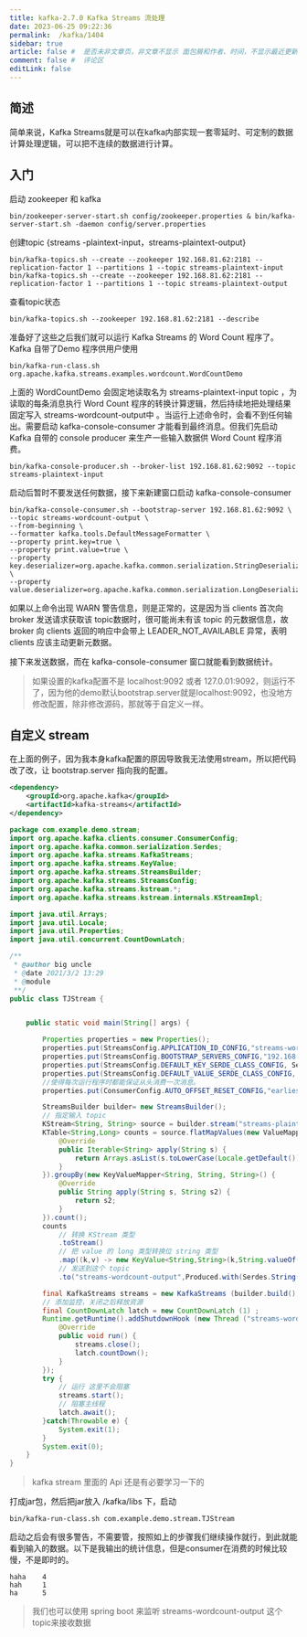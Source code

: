 ```yaml
---
title: kafka-2.7.0 Kafka Streams 流处理
date: 2023-06-25 09:22:36
permalink:  /kafka/1404
sidebar: true
article: false #  是否未非文章页，非文章不显示 面包屑和作者、时间，不显示最近更新栏，不会参与到最近更新文章的数据计算中
comment: false #  评论区
editLink: false
---
```




## 简述
简单来说，Kafka Streams就是可以在kafka内部实现一套零延时、可定制的数据计算处理逻辑，可以把不连续的数据进行计算。

## 入门
启动 zookeeper 和 kafka
```shell
bin/zookeeper-server-start.sh config/zookeeper.properties & bin/kafka-server-start.sh -daemon config/server.properties 
```
创建topic {streams -plaintext-input，streams-plaintext-output}
```shell
bin/kafka-topics.sh --create --zookeeper 192.168.81.62:2181 --replication-factor 1 --partitions 1 --topic streams-plaintext-input 
bin/kafka-topics.sh --create --zookeeper 192.168.81.62:2181 --replication-factor 1 --partitions 1 --topic streams-plaintext-output
```
查看topic状态
```shell
bin/kafka-topics.sh --zookeeper 192.168.81.62:2181 --describe 
```
准备好了这些之后我们就可以运行 Kafka Streams 的 Word Count 程序了。 Kafka 自带了Demo 程序供用户使用
```shell
bin/kafka-run-class.sh org.apache.kafka.streams.examples.wordcount.WordCountDemo 
```
上面的 WordCountDemo 会固定地读取名为 streams-plaintext-input topic ，为读取的每条消息执行 Word Count 程序的转换计算逻辑，然后持续地把处理结果固定写入 streams-wordcount-output中 。当运行上述命令时，会看不到任何输出。需要启动 kafka-console-consumer 才能看到最终消息。但我们先启动 Kafka 自带的 console producer 来生产一些输入数据供 Word Count 程序消费。
```shell
bin/kafka-console-producer.sh --broker-list 192.168.81.62:9092 --topic streams-plaintext-input
```
启动后暂时不要发送任何数据，接下来新建窗口启动  kafka-console-consumer
```shell
bin/kafka-console-consumer.sh --bootstrap-server 192.168.81.62:9092 \
--topic streams-wordcount-output \
--from-beginning \
--formatter kafka.tools.DefaultMessageFormatter \
--property print.key=true \
--property print.value=true \
--property key.deserializer=org.apache.kafka.common.serialization.StringDeserializer \
--property value.deserializer=org.apache.kafka.common.serialization.LongDeserializer
```
如果以上命令出现 WARN 警告信息，则是正常的，这是因为当 clients 首次向 broker 发送请求获取该 topic数据时，很可能尚未有该 topic 的元数据信息，故 broker 向 clients 返回的响应中会带上 LEADER_NOT_AVAILABLE 异常，表明 clients 应该主动更新元数据。

接下来发送数据，而在 kafka-console-consumer 窗口就能看到数据统计。
> 如果设置的kafka配置不是 localhost:9092 或者 127.0.01:9092，则运行不了，因为他的demo默认bootstrap.server就是localhost:9092，也没地方修改配置，除非修改源码，那就等于自定义一样。

## 自定义 stream
在上面的例子，因为我本身kafka配置的原因导致我无法使用stream，所以把代码改了改，让 bootstrap.server 指向我的配置。
```xml
<dependency>
    <groupId>org.apache.kafka</groupId>
    <artifactId>kafka-streams</artifactId>
</dependency>
```
```java
package com.example.demo.stream;
import org.apache.kafka.clients.consumer.ConsumerConfig;
import org.apache.kafka.common.serialization.Serdes;
import org.apache.kafka.streams.KafkaStreams;
import org.apache.kafka.streams.KeyValue;
import org.apache.kafka.streams.StreamsBuilder;
import org.apache.kafka.streams.StreamsConfig;
import org.apache.kafka.streams.kstream.*;
import org.apache.kafka.streams.kstream.internals.KStreamImpl;

import java.util.Arrays;
import java.util.Locale;
import java.util.Properties;
import java.util.concurrent.CountDownLatch;

/**
 * @author big uncle
 * @date 2021/3/2 13:29
 * @module
 **/
public class TJStream {


    public static void main(String[] args) {

        Properties properties = new Properties();
        properties.put(StreamsConfig.APPLICATION_ID_CONFIG,"streams-wordcount");
        properties.put(StreamsConfig.BOOTSTRAP_SERVERS_CONFIG,"192.168.81.62:9092") ;
        properties.put(StreamsConfig.DEFAULT_KEY_SERDE_CLASS_CONFIG, Serdes.String().getClass().getName());
        properties.put(StreamsConfig.DEFAULT_VALUE_SERDE_CLASS_CONFIG, Serdes.String().getClass().getName());
        //使得每次运行程序时都能保证从头消费一次消息。
        properties.put(ConsumerConfig.AUTO_OFFSET_RESET_CONFIG,"earliest");

        StreamsBuilder builder= new StreamsBuilder();
        // 指定输入 topic
        KStream<String, String> source = builder.stream("streams-plaintext-input");
        KTable<String,Long> counts = source.flatMapValues(new ValueMapper<String, Iterable<String>>() {
            @Override
            public Iterable<String> apply(String s) {
                return Arrays.asList(s.toLowerCase(Locale.getDefault()).split(" "));
            }
        }).groupBy(new KeyValueMapper<String, String, String>() {
            @Override
            public String apply(String s, String s2) {
                return s2;
            }
        }).count();
        counts
            // 转换 KStream 类型
            .toStream()
            // 把 value 的 long 类型转换位 string 类型
            .map((k,v) -> new KeyValue<String,String>(k,String.valueOf(v)))
            // 发送到这个 topic
            .to("streams-wordcount-output",Produced.with(Serdes.String(),Serdes.String()));

        final KafkaStreams streams = new KafkaStreams (builder.build(), properties) ;
        // 添加监控，关闭之后释放资源
        final CountDownLatch latch = new CountDownLatch (1) ;
        Runtime.getRuntime().addShutdownHook (new Thread ("streams-wordcount-shutdown-hook") {
            @Override
            public void run() {
                streams.close();
                latch.countDown();
            }
        });
        try {
            // 运行 这里不会阻塞
            streams.start();
            // 阻塞主线程
            latch.await();
        }catch(Throwable e) {
            System.exit(1);
        }
        System.exit(0);
    }
}
```
> kafka stream 里面的 Api 还是有必要学习一下的

打成jar包，然后把jar放入 /kafka/libs 下，启动
```shell
bin/kafka-run-class.sh com.example.demo.stream.TJStream
```
启动之后会有很多警告，不需要管，按照如上的步骤我们继续操作就行，到此就能看到输入的数据。以下是我输出的统计信息，但是consumer在消费的时候比较慢，不是即时的。
```
haha    4
hah     1
ha      5
```
> 我们也可以使用 spring boot 来监听 streams-wordcount-output 这个 topic来接收数据